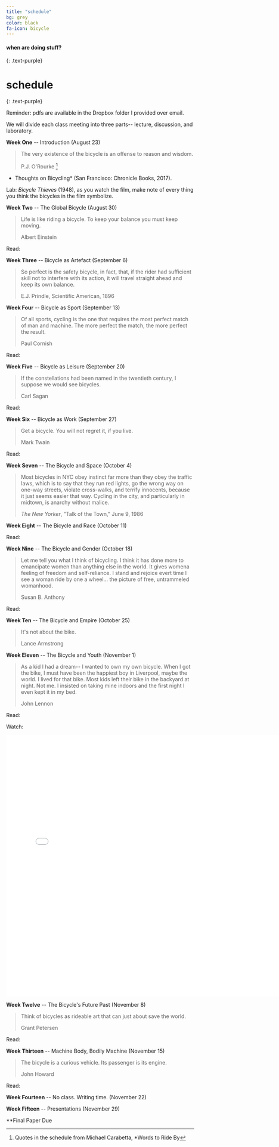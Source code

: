 ```yaml
---
title: "schedule"
bg: grey
color: black
fa-icon: bicycle
---
```


#### when are doing stuff?
{: .text-purple}

# schedule 
{: .text-purple}

Reminder: pdfs are available in the Dropbox folder I provided over email.

We will divide each class meeting into three parts-- lecture, discussion, and
laboratory.

**Week One** --  Introduction (August 23)

> The very existence of the bicycle is an offense to reason and wisdom.
>
> P.J. O'Rourke [^1]

[^1]: Quotes in the schedule from Michael Carabetta, *Words to Ride By
- Thoughts on Bicycling* (San Francisco: Chronicle Books, 2017).


Lab: *Bicycle Thieves* (1948), as you watch the film, make note of every thing
 you think the bicycles in the film symbolize. 

**Week Two** -- The Global Bicycle (August 30)

> Life is like riding a bicycle. To keep your balance you must keep moving.
>
> Albert Einstein

Read:

**Week Three** -- Bicycle as Artefact   (September 6)

> So perfect is the safety bicycle, in fact, that, if the rider had sufficient
skill not to interfere with its action, it will travel straight ahead and keep
its own balance.
>
> E.J. Prindle, Scientific American, 1896


**Week Four** -- Bicycle as Sport  (September 13)

> Of all sports, cycling is the one that requires the most perfect match of man
and machine. The more perfect the match, the more perfect the result. 
>
> Paul Cornish

Read:

**Week Five** -- Bicycle as Leisure (September 20)

>  If the constellations had been named in the twentieth century, I suppose we
>  would see bicycles.
>
>  Carl Sagan

Read:

**Week Six** -- Bicycle as Work (September 27)

> Get a bicycle. You will not regret it, if you live.
>
> Mark Twain

Read:


**Week Seven** -- The Bicycle and Space (October 4)

> Most bicycles in NYC obey instinct far more than they obey the traffic laws,
which is to say that they run red lights, go the wrong way on one-way streets,
violate cross-walks, and terrify innocents, because it just seems easier that
way. Cycling in the city, and particularly in midtown, is anarchy without
malice. 
> 
> *The New Yorker*, "Talk of the Town," June 9, 1986


**Week Eight** -- The Bicycle and Race (October 11)

Read:


**Week Nine** -- The Bicycle and Gender (October 18)

> Let me tell you what I think of bicycling. I think it has done more to
> emancipate women than anything else in the world. It gives womena  feeling of
> freedom and self-reliance. I stand and rejoice evert time I see a woman ride
> by one a wheel... the picture of free, untrammeled womanhood.
>
> Susan B. Anthony



Read:


**Week Ten** -- The Bicycle and Empire (October 25)

> It's not about the bike.
>
> Lance Armstrong


**Week Eleven** -- The Bicycle and Youth (November 1) 

> As a kid I had a dream-- I wanted to own my own bicycle. When I got the bike,
> I must have been the happiest boy in Liverpool, maybe the world. I lived for
> that bike. Most kids left their bike in the backyard at night. Not me. I
> insisted on taking mine indoors and the first night I even kept it in my bed.
>
> John Lennon

Read:

Watch:
<iframe src="//www.cbc.ca/i/caffeine/syndicate/?mediaId=2430244619" width="757"
height="700" frameborder="0" allowfullscreen text-align="center"></iframe>

**Week Twelve** -- The Bicycle's Future Past (November 8)

> Think of bicycles as rideable art that can just about save the world.
>
>  Grant Petersen

Read:


**Week Thirteen** -- Machine Body, Bodily Machine  (November 15)

> The bicycle is a curious vehicle. Its passenger is its engine.
>
> John Howard

Read:


**Week Fourteen** -- No class. Writing time. (November 22)


**Week Fifteen** -- Presentations (November 29)



**Final Paper Due




